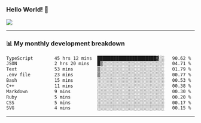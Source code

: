 ### Hello World! 👋

<a>
  <img align="center" src="https://github-readme-stats.vercel.app/api?username=megatunger&count_private=true&include_all_commits=true&bg_color=30,56CCF2,2F80ED&title_color=fff&text_color=fff" />
</a>

------
### 📊 My monthly development breakdown

<!--START_SECTION:waka-->

```txt
TypeScript        45 hrs 12 mins  ██████████████████████▓░░   90.62 %
JSON              2 hrs 20 mins   █▒░░░░░░░░░░░░░░░░░░░░░░░   04.71 %
Text              53 mins         ▒░░░░░░░░░░░░░░░░░░░░░░░░   01.79 %
.env file         23 mins         ▒░░░░░░░░░░░░░░░░░░░░░░░░   00.77 %
Bash              15 mins         ░░░░░░░░░░░░░░░░░░░░░░░░░   00.53 %
C++               11 mins         ░░░░░░░░░░░░░░░░░░░░░░░░░   00.38 %
Markdown          9 mins          ░░░░░░░░░░░░░░░░░░░░░░░░░   00.30 %
Ruby              5 mins          ░░░░░░░░░░░░░░░░░░░░░░░░░   00.20 %
CSS               5 mins          ░░░░░░░░░░░░░░░░░░░░░░░░░   00.17 %
SVG               4 mins          ░░░░░░░░░░░░░░░░░░░░░░░░░   00.15 %
```

<!--END_SECTION:waka-->

------
